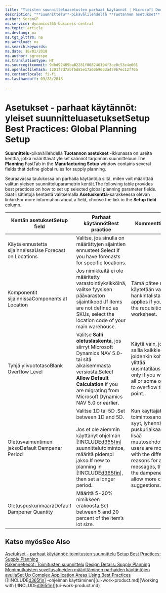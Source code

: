 ```yaml
---
title: "Yleisten suunnitteluasetusten parhaat käytännöt | Microsoft Docs"
description: "**Suunnittelu**-pikavälilehdellä **Tuotannon asetukset** -ikkunassa on useita kenttiä, jotka määrittävät yleiset säännöt tarjonnan suunnitteluun."
author: SorenGP
ms.service: dynamics365-business-central
ms.topic: article
ms.devlang: na
ms.tgt_pltfrm: na
ms.workload: na
ms.search.keywords: 
ms.date: 10/01/2018
ms.author: sgroespe
ms.translationtype: HT
ms.sourcegitcommit: 9dbd92409ba02281f008246194f3ce0c53e4e001
ms.openlocfilehash: 1201f7d7abf5d85e17a60b9663a479b7ec12f70a
ms.contentlocale: fi-fi
ms.lasthandoff: 09/28/2018

---
```

# <a name="setup-best-practices-global-planning-setup"></a><span data-ttu-id="9797b-103">Asetukset - parhaat käytännöt: yleiset suunnitteluasetukset</span><span class="sxs-lookup"><span data-stu-id="9797b-103">Setup Best Practices: Global Planning Setup</span></span>
<span data-ttu-id="9797b-104">**Suunnittelu**-pikavälilehdellä **Tuotannon asetukset** -ikkunassa on useita kenttiä, jotka määrittävät yleiset säännöt tarjonnan suunnitteluun.</span><span class="sxs-lookup"><span data-stu-id="9797b-104">The **Planning** FastTab in the **Manufacturing Setup** window contains several fields that define global rules for supply planning.</span></span>  

 <span data-ttu-id="9797b-105">Seuraavassa taulukossa on parhaita käytäntöjä siitä, miten voit määrittää valitun yleisen suunnitteluparametrin kentät.</span><span class="sxs-lookup"><span data-stu-id="9797b-105">The following table provides best practices on how to set up selected global planning parameter fields.</span></span> <span data-ttu-id="9797b-106">Saat lisätietoja kentästä valitsemalla **Asetuskenttä**-sarakkeessa olevan linkin.</span><span class="sxs-lookup"><span data-stu-id="9797b-106">For more information about a field, choose the link in the **Setup field** column.</span></span>  

|<span data-ttu-id="9797b-107">Kentän asetukset</span><span class="sxs-lookup"><span data-stu-id="9797b-107">Setup field</span></span>|<span data-ttu-id="9797b-108">Parhaat käytännöt</span><span class="sxs-lookup"><span data-stu-id="9797b-108">Best practice</span></span>|<span data-ttu-id="9797b-109">Kommentti</span><span class="sxs-lookup"><span data-stu-id="9797b-109">Comment</span></span>|  
|-----------------|-------------------|-------------|  
|<span data-ttu-id="9797b-110">Käytä ennustetta sijainneissa</span><span class="sxs-lookup"><span data-stu-id="9797b-110">Use Forecast on Locations</span></span>|<span data-ttu-id="9797b-111">Valitse, jos sinulla on määrättyjen sijaintien ennusteet.</span><span class="sxs-lookup"><span data-stu-id="9797b-111">Select if you have forecasts for specific locations.</span></span>||  
|<span data-ttu-id="9797b-112">Komponentit sijainnissa</span><span class="sxs-lookup"><span data-stu-id="9797b-112">Components at Location</span></span>|<span data-ttu-id="9797b-113">Jos nimikkeitä ei ole määritetty varastointiyksikköinä, valitse fyysisen päävaraston sijaintikoodi.</span><span class="sxs-lookup"><span data-stu-id="9797b-113">If items are not defined as SKUs, select the location code of your main warehouse.</span></span>|<span data-ttu-id="9797b-114">Tämä pätee myös, jos käytetään vain hankintalistaa.</span><span class="sxs-lookup"><span data-stu-id="9797b-114">This also applies if you only use the requisition worksheet.</span></span>|  
|<span data-ttu-id="9797b-115">Tyhjä ylivuototaso</span><span class="sxs-lookup"><span data-stu-id="9797b-115">Blank Overflow Level</span></span>|<span data-ttu-id="9797b-116">Valitse **Salli oletuslaskenta**, jos siirryt Microsoft Dynamics NAV 5.0- tai sitä aikaisemmasta versiosta.</span><span class="sxs-lookup"><span data-stu-id="9797b-116">Select **Allow Default Calculation** if you are migrating from Microsoft Dynamics NAV 5.0 or earlier.</span></span>|<span data-ttu-id="9797b-117">Käytä vain, jos haluat sallia kaikkien tai joidenkin kohteiden ylittää uusintatilauspisteen.</span><span class="sxs-lookup"><span data-stu-id="9797b-117">Use only if you want to allow all or some of your items to overflow the reorder point.</span></span>|  
|<span data-ttu-id="9797b-118">Oletusvaimentimen jakso</span><span class="sxs-lookup"><span data-stu-id="9797b-118">Default Dampener Period</span></span>|<span data-ttu-id="9797b-119">Valitse 1D tai 5D .</span><span class="sxs-lookup"><span data-stu-id="9797b-119">Set between 1D and 5D.</span></span><br /><br /> <span data-ttu-id="9797b-120">Jos et ole aiemmin käyttänyt ohjelman [!INCLUDE[d365fin](includes/d365fin_md.md)] suunnittelutoimintoa, määritä pidempi jakso.</span><span class="sxs-lookup"><span data-stu-id="9797b-120">If new to planning in [!INCLUDE[d365fin](includes/d365fin_md.md)], then set a longer period.</span></span>|<span data-ttu-id="9797b-121">Kun käyttäjät tuntevat toimintosanomien eri syyt, lyhennä puskuriaikaa antaaksesi lisää muutosehdotuksia.</span><span class="sxs-lookup"><span data-stu-id="9797b-121">When users are more familiar with the different reasons for action messages, then shorten the dampener period to allow more change suggestions.</span></span>|  
|<span data-ttu-id="9797b-122">Oletuspuskurimäärä</span><span class="sxs-lookup"><span data-stu-id="9797b-122">Default Dampener Quantity</span></span>|<span data-ttu-id="9797b-123">Määritä 5-20% nimikkeen eräkoosta.</span><span class="sxs-lookup"><span data-stu-id="9797b-123">Set between 5 and 20 percent of the item’s lot size.</span></span>||  

## <a name="see-also"></a><span data-ttu-id="9797b-124">Katso myös</span><span class="sxs-lookup"><span data-stu-id="9797b-124">See Also</span></span>  
 <span data-ttu-id="9797b-125">[Asetukset - parhaat käytännöt: toimitusten suunnittelu](setup-best-practices-supply-planning.md) </span><span class="sxs-lookup"><span data-stu-id="9797b-125">[Setup Best Practices: Supply Planning](setup-best-practices-supply-planning.md) </span></span>  
 <span data-ttu-id="9797b-126">[Rakennetiedot: Toimitusten suunnittelu](design-details-supply-planning.md) </span><span class="sxs-lookup"><span data-stu-id="9797b-126">[Design Details: Supply Planning](design-details-supply-planning.md) </span></span>  
 [<span data-ttu-id="9797b-127">Monimutkaisten sovellusalueiden määrittäminen parhaiden käytäntöjen avulla</span><span class="sxs-lookup"><span data-stu-id="9797b-127">Set Up Complex Application Areas Using Best Practices</span></span>](set-up-complex-application-areas-using-best-practices.md)  
 <span data-ttu-id="9797b-128">[[!INCLUDE[d365fin](includes/d365fin_md.md)] -ohjelman käyttäminen](ui-work-product.md)</span><span class="sxs-lookup"><span data-stu-id="9797b-128">[Working with [!INCLUDE[d365fin](includes/d365fin_md.md)]](ui-work-product.md)</span></span>

